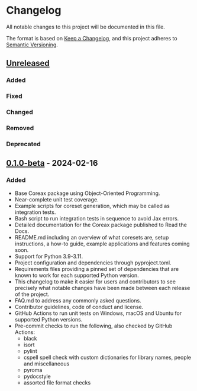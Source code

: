 # Changelog

All notable changes to this project will be documented in this file.

The format is based on [Keep a Changelog](https://keepachangelog.com/en/1.0.0/),
and this project adheres to [Semantic Versioning](https://semver.org/spec/v2.0.0.html).

## [Unreleased]

### Added

### Fixed

### Changed

### Removed

### Deprecated

## [0.1.0-beta] - 2024-02-16

### Added

- Base Coreax package using Object-Oriented Programming.
- Near-complete unit test coverage.
- Example scripts for coreset generation, which may be called as integration tests.
- Bash script to run integration tests in sequence to avoid Jax errors.
- Detailed documentation for the Coreax package published to Read the Docs.
- README.md including an overview of what coresets are, setup instructions, a how-to guide, example applications and features coming soon.
- Support for Python 3.9-3.11.
- Project configuration and dependencies through pyproject.toml.
- Requirements files providing a pinned set of dependencies that are known to work for each supported Python version.
- This changelog to make it easier for users and contributors to see precisely what notable changes have been made between each release of the project.
- FAQ.md to address any commonly asked questions.
- Contributor guidelines, code of conduct and license.
- GitHub Actions to run unit tests on Windows, macOS and Ubuntu for supported Python versions.
- Pre-commit checks to run the following, also checked by GitHub Actions:
  - black
  - isort
  - pylint
  - cspell spell check with custom dictionaries for library names, people and miscellaneous
  - pyroma
  - pydocstyle
  - assorted file format checks

[//]: # (## [M.m.p] - YYYY-MM-DD)

[//]: # (### Added)
[//]: # (This is where features that have been added should be noted.)

[//]: # (### Fixed)
[//]: # (This is where fixes should be noted.)

[//]: # (### Changed)
[//]: # (This is where changes from previous versions should be noted.)

[//]: # (### Removed)
[//]: # (This is where elements which have been removed should be noted.)

[//]: # (### Deprecated)
[//]: # (This is where existing but deprecated elements should be noted.)

[Unreleased]: https://github.com/gchq/coreax/compare/v0.1.0-beta...HEAD
[//]: # ([0.1.0]: https://github.com/gchq/coreax/compare/v0.1.0-beta...v0.1.0)
[0.1.0-beta]: https://github.com/gchq/coreax/releases/tag/v0.1.0-beta
